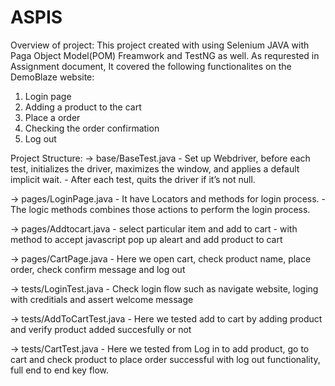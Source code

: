 # ASPIS

Overview of project: This project created with using Selenium JAVA with Paga Object Model(POM) Freamwork and TestNG as well. As requrested in Assignment document, It covered the following functionalites on the DemoBlaze website:
1) Login page
2) Adding a product to the cart
3) Place a order
4) Checking the order confirmation
5) Log out

Project Structure:
-> base/BaseTest.java
    -  Set up Webdriver, before each test, initializes the driver, maximizes the window, and applies a default implicit wait.
    -  After each test, quits the driver if it’s not null.

-> pages/LoginPage.java
    - It have Locators and methods for login process.
    - The logic methods combines those actions to perform the login process.

-> pages/Addtocart.java
    - select particular item and add to cart
    - with method to accept javascript pop up aleart and add product to cart

-> pages/CartPage.java
    - Here we open cart, check product name, place order, check confirm message and log out

-> tests/LoginTest.java
    - Check login flow such as navigate website, loging with creditials and assert welcome message

-> tests/AddToCartTest.java
    - Here we tested add to cart by adding product and verify product added succesfully or not

-> tests/CartTest.java
    - Here we tested from Log in to add product, go to cart and check product to place order successful with log out functionality, full end to end key flow.






